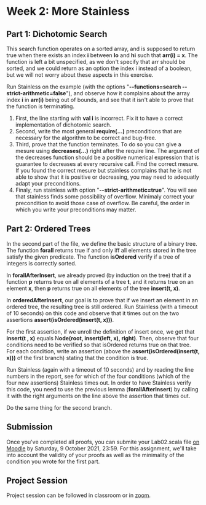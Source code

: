 # Week 2: More Stainless

## Part 1: Dichotomic Search

This search function operates on a sorted array, and is supposed to return true when there exists an index **i** between **lo** and **hi** such that **arr(i) = x**. The function is left a bit unspecified, as we don't specify that arr should be sorted, and we could return as an option the index i instead of a boolean, but we will not worry about these aspects in this exercise.

Run Stainless on the example (with the options "**--functions=search --strict-arithmetic=false**"), and observe how it complains about the array index **i** in **arr(i)** being out of bounds, and see that it isn't able to prove that the function is terminating.
1. First, the line starting with **val i** is incorrect. Fix it to have a correct implementation of dichotomic search. 
1. Second, write the most general **require(...)** preconditions that are necessary for the algorithm to be correct and bug-free. 
1. Third, prove that the function terminates. To do so you can give a mesure using **decreases(...)** right after the require line. The argument of the decreases function should be a positive numerical expression that is guarantee to decreases at every recursive call. Find the correct mesure. If you found the correct mesure but stainless complains that he is not able to show that it is positive or decreasing, you may need to adequatly adapt your preconditions.
1. Finaly, run stainless with option "**--strict-arithmetic=true**". You will see that stainless finds some possibility of overflow. Minimaly correct your precondition to avoid those case of overflow. Be careful, the order in which you write your preconditions may matter.


## Part 2: Ordered  Trees

In the second part of the file, we define the basic structure of a binary tree. The function **forall** returns true if and only iff all elements stored in the tree satisfy the given predicate. The function **isOrdered** verify if a tree of integers is correctly sorted.

In **forallAfterInsert**, we already proved (by induction on the tree) that if a function **p** returns true on all elements of a tree **t**, and it returns true on an element **x**, then **p** returns true on all elements of the tree **insert(t, x)**.

In **orderedAfterInsert**, our goal is to prove that if we insert an element in an ordered tree, the resulting tree is still ordered. Run Stainless (with a timeout of 10 seconds) on this code and observe that it times out on the two assertions **assert(isOrdered(insert(t, x)))**.

For the first assertion, if we unroll the definition of insert once, we get that **insert(t , x)** equals N**ode(root, insert(left, x), right)**. Then, observe that four conditions need to be verified so that isOrdered returns true on that tree. For each condition, write an assertion (above the a**ssert(isOrdered(insert(t, x)))** of the first branch) stating that the condition is true.

Run Stainless (again with a timeout of 10 seconds) and by reading the line numbers in the report, see for which of the four conditions (which of the four new assertions) Stainless times out. In order to have Stainless verify this code, you need to use the previous lemma (**forallAfterInsert**) by calling it with the right arguments on the line above the assertion that times out.

Do the same thing for the second branch. 


## Submission
Once you've completed all proofs, you can submite your Lab02.scala file [on Moodle](https://moodle.epfl.ch/mod/assign/view.php?id=1095380) by Saturday, 9 October 2021, 23:59. For this assignment, we'll take into account the validity of your proofs as well as the minimality of the condition you wrote for the first part.

## Project Session
Project session can be followed in classroom or in [zoom](https://epfl.zoom.us/j/69030789600).
